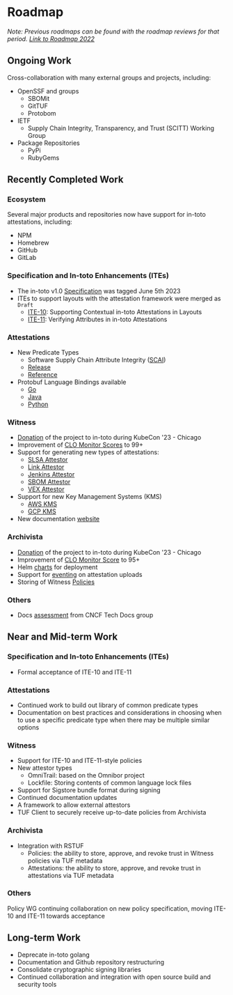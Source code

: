 # Roadmap

_Note: Previous roadmaps can be found with the roadmap reviews for that period.
[Link to Roadmap 2022](/roadmap-reviews/2023/ROADMAP.md)_

## Ongoing Work

Cross-collaboration with many external groups and projects, including:

- OpenSSF and groups
  - SBOMit
  - GitTUF
  - Protobom
- IETF
  - Supply Chain Integrity, Transparency, and Trust (SCITT) Working Group
- Package Repositories
  - PyPi
  - RubyGems

## Recently Completed Work

### Ecosystem

Several major products and repositories now have support for in-toto attestations, including:

- NPM
- Homebrew
- GitHub
- GitLab

### Specification and In-toto Enhancements (ITEs)

- The in-toto v1.0 [Specification](https://github.com/in-toto/specification/blob/v1.0/in-toto-spec.md) was tagged June 5th 2023
- ITEs to support layouts with the attestation framework were merged as `Draft`
  - [ITE-10](https://github.com/in-toto/ITE/tree/master/ITE/10): Supporting Contextual in-toto Attestations in Layouts
  - [ITE-11](https://github.com/in-toto/ITE/tree/master/ITE/11): Verifying Attributes in in-toto Attestations

### Attestations

- New Predicate Types
  - Software Supply Chain Attribute Integrity ([SCAI](https://github.com/in-toto/attestation/blob/main/spec/predicates/scai.md))
  - [Release](https://github.com/in-toto/attestation/blob/main/spec/predicates/release.md)
  - [Reference](https://github.com/in-toto/attestation/blob/main/spec/predicates/reference.md)
- Protobuf Language Bindings available
  - [Go](https://github.com/in-toto/attestation/tree/main/go)
  - [Java](https://github.com/in-toto/attestation/tree/main/java)
  - [Python](https://github.com/in-toto/attestation/tree/main/python)

### Witness

- [Donation](https://github.com/in-toto/community/issues/17) of the project to in-toto during KubeCon '23 - Chicago
- Improvement of [CLO Monitor Scores](https://clomonitor.io/projects/cncf/in-toto#witness) to 99+
- Support for generating new types of attestations:
  - [SLSA Attestor](https://witness.dev/docs/docs/attestors/slsa)
  - [Link Attestor](https://witness.dev/docs/docs/attestors/link)
  - [Jenkins Attestor](https://github.com/in-toto/go-witness/pull/323)
  - [SBOM Attestor](https://witness.dev/docs/docs/attestors/sbom)
  - [VEX Attestor](https://witness.dev/docs/docs/attestors/vex)
- Support for new Key Management Systems (KMS)
  - [AWS KMS](https://witness.dev/docs/docs/signers/kms#aws)
  - [GCP KMS](https://witness.dev/docs/docs/signers/kms#gcp)
- New documentation [website](https://witness.dev/)

### Archivista

- [Donation](https://github.com/in-toto/community/issues/18) of the project to in-toto during KubeCon '23 - Chicago
- Improvement of [CLO Monitor Score](https://clomonitor.io/projects/cncf/in-toto#archivista) to 95+
- Helm [charts](https://github.com/in-toto/archivista/tree/main/chart) for deployment
- Support for [eventing](https://github.com/in-toto/archivista/pull/377) on attestation uploads
- Storing of Witness [Policies](https://github.com/in-toto/archivista/pull/251)

### Others

- Docs [assessment](https://github.com/cncf/techdocs/blob/main/analyses/0009-in-toto/README.md) from CNCF Tech Docs group

## Near and Mid-term Work

### Specification and In-toto Enhancements (ITEs)

- Formal acceptance of ITE-10 and ITE-11

### Attestations

- Continued work to build out library of common predicate types
- Documentation on best practices and considerations in choosing when to use a specific predicate type when there may be multiple similar options

### Witness

- Support for ITE-10 and ITE-11-style policies
- New attestor types
  - OmniTrail: based on the Omnibor project
  - Lockfile: Storing contents of common language lock files
- Support for Sigstore bundle format during signing
- Continued documentation updates
- A framework to allow external attestors
- TUF Client to securely receive up-to-date policies from Archivista

### Archivista

- Integration with RSTUF
  - Policies: the ability to store, approve, and revoke trust in Witness policies via TUF metadata
  - Attestations: the ability to store, approve, and revoke trust in attestations via TUF metadata

### Others

Policy WG continuing collaboration on new policy specification, moving ITE-10 and ITE-11 towards acceptance

## Long-term Work

- Deprecate in-toto golang
- Documentation and Github repository restructuring
- Consolidate cryptographic signing libraries
- Continued collaboration and integration with open source build and security tools

